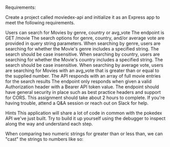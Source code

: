 Requirements:

Create a project called moviedex-api and initialize it as an Express app to meet the following requirements.

Users can search for Movies by genre, country or avg_vote
The endpoint is GET /movie
The search options for genre, country, and/or average vote are provided in query string parameters.
When searching by genre, users are searching for whether the Movie's genre includes a specified string. The search should be case insensitive.
When searching by country, users are searching for whether the Movie's country includes a specified string. The search should be case insensitive.
When searching by average vote, users are searching for Movies with an avg_vote that is greater than or equal to the supplied number.
The API responds with an array of full movie entries for the search results
The endpoint only responds when given a valid Authorization header with a Bearer API token value.
The endpoint should have general security in place such as best practice headers and support for CORS.
This assignment should take about 2 hours to complete. If you're having trouble, attend a Q&A session or reach out on Slack for help.

Hints
This application will share a lot of code in common with the pokedex API we've just built. Try to build it up yourself using the debugger to inspect along the way and understand each step.

When comparing two numeric strings for greater than or less than, we can "cast" the strings to numbers like so:
